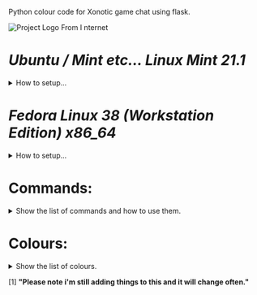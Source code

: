 
Python colour code for Xonotic game chat using flask.

![Project Logo From I nternet](https://github.com/shazza-works/xonotic_colour/blob/main/logo.png)


# *Ubuntu / Mint etc... Linux Mint 21.1*
<details>
<summary>How to setup...</summary>

```bash
	sudo apt install python3-pip
	pip3 install -r requierments.txt
	python3 chat-server.py
```

### will show Flask Running @ 127.0.0.1 port 5000 then:
__NB: move chat-server.cfg to your game Xonotic/data__

> go to Xonotic and hit ` for game console

```
exec chat-server.cfg
```

__Hit 'o' for chat in colour__

</details>

# *Fedora Linux 38 (Workstation Edition) x86_64*
<details>
<summary>How to setup...</summary>

```bash
	sudo dnf install python3-pip
	pip3 install requirements.txt
	python3 chat-server.py
```

### will show Flask Running @ 127.0.0.1 port 5000 then:
__NB: move chat-server.cfg to your game Xonotic/data__

> go to Xonotic and hit ` for game console 

```
exec chat-server.cfg
```

__Hit 'o' for chat in colour__

</details>


# Commands:
<details>
<summary>Show the list of commands and how to use them.</summary>

| Command | Description |
| ---- | ---- |
| o | KEY 'o' is bound to new colour chat command, press to speak. |
| [help] | Sow the commands and colour list. |
| [who] | Show who made this app. |
| [font] | Switch on/off toggle fancy fonts with your message. |
| [joke] | Get a random joke from an api. |
| [test] | Used to do some testing... atm prints a cat on 3 lines. |
| [search]Word | Search for word referance, return results. |
| [name]Name | Change the player name to given string in set colour. |
| [trans]:lang:msg | Translate from english to given language, TRS:message in language. |

</details>

# Colours:
<details>
<summary>Show the list of colours.</summary>

+ [random]
+ [white]
+ [slayer]
+ [blur]
+ [google]`#4885ed` `#db3236` `#f4c20d` `#4885ed` `#3cba54` `#db3236` `#4885ed` `#db3236` `#f4c20d` `#4885ed` `#3cba54` `#db3236`
+ [sunset]
+ [grey]
+ [rain]
+ [night]
+ [yellow]
+ [red]
+ [fire]
+ [water]
+ [pink]
+ [ghost]
+ [tree]
+ [ting]
+ [spoon]
+ [tango]

__[*]You can add more to tools.py as you like.__

</details>


[1]
__"Please note i'm still adding things to this and it will change often."__

